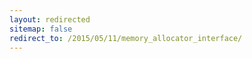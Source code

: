 ```yaml
---
layout: redirected
sitemap: false
redirect_to: /2015/05/11/memory_allocator_interface/
---
```

